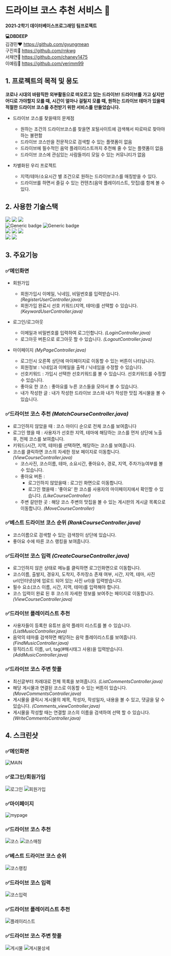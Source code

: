 # 드라이브 코스 추천 서비스 :car: 
**2021-2학기 데이터베이스프로그래밍 팀프로젝트**  
  
**:computer:DBDEEP**  
김경민:heart: https://github.com/gyungmean  
구진희:purple_heart: https://github.com/rnkwg  
서채연:yellow_heart: https://github.com/chaney1475  
이예림:blue_heart: https://github.com/yerimm99  

## 1. 프로젝트의 목적 및 용도
**코로나 시대의 바람직한 외부활동으로 떠오르고 있는 드라이브! 
드라이브를 가고 싶지만 어디로 가야할지 모를 때, 시간이 얼마나 걸릴지 모를 때, 원하는 드라이브 테마가 있을때  
적절한 드라이브 코스를 추천받기 위한 서비스를 만들었습니다.**

- 드라이브 코스를 찾을때의 문제점
 	- 원하는 조건의 드라이브코스를 찾을면 포털사이트에 검색해서 따로따로 찾아야하는 불편함
	- 드라이브 코스만을 전문적으로 검색할 수 있는 플랫폼이 없음 
	- 드라이브에 필수적인 음악 플레이리스트까지 추천해 줄 수 있는 플랫폼이 없음
	- 드라이브 코스에 관심있는 사람들끼리 모일 수 있는 커뮤니티가 없음

- 차별화된 우리 프로젝트
	- 지역/테마/소요시간 별 조건으로 원하는 드라이브코스를 매칭받을 수 있다.
	- 드라이브를 하면서 즐길 수 있는 컨텐츠(음악 플레이리스트, 맛집)를 함께 볼 수 있다.

## 2. 사용한 기술스택

<img src="https://img.shields.io/badge/Java-007396?style=for-the-badge&logo=java&logoColor=white"/> <img src="https://img.shields.io/badge/EclipseIDE-2C2255?style=for-the-badge&logo=eclipseIDE&logoColor=white"/>
<img src="https://img.shields.io/badge/oracle-F80000?style=for-the-badge&logo=oracle&logoColor=white"/>  
![Generic badge](http://img.shields.io/badge/ERWIN-509EE3?style=for-the-badge)
![Generic badge](http://img.shields.io/badge/mybatis-red?style=for-the-badge)  
<img src="https://img.shields.io/badge/HTML5-E34F26?style=for-the-badge&logo=HTML5&logoColor=white"/>
<img src="https://img.shields.io/badge/css3-1572B6?style=for-the-badge&logo=css3&logoColor=white"/>
<img src="https://img.shields.io/badge/JavaScript-F7DF1E?style=for-the-badge&logo=JavaScript&logoColor=black"/>  
<img src="https://img.shields.io/badge/googlemeet-00897B?style=for-the-badge&logo=googlemeet&logoColor=white"/>
<img src="https://img.shields.io/badge/github-181717?style=for-the-badge&logo=github&logoColor=white"/>


## 3. 주요기능
###  :white_check_mark:메인화면
- 회원가입
  - 회원가입시 이메일, 닉네임, 비밀번호를 입력받습니다. *(RegisterUserController.java)*
  - 회원가입 완료시 선호 키워드(지역, 테마)를 선택할 수 있습니다. *(KeywordUserController.java)*

- 로그인/로그아웃
  - 이메일과 비밀번호를 입력하여 로그인합니다. *(LoginController.java)*
  - 로그아웃 버튼으로 로그아웃 할 수 있습니다. *(LogoutController.java)*

- 마이페이지 *(MyPageController.java)*
  - 로그인시 오른쪽 상단에 마이페이지로 이동할 수 있는 버튼이 나타납니다.
  - 회원정보 : 닉네임과 이메일을 출력 / 닉네임을 수정할 수 있습니다.
  - 선호키워드 : 가입시 선택한 선호키워드를 볼 수 있습니다. 선호키워드를 수정할 수 있습니다.
  - 좋아요 한 코스 : 좋아요를 누른 코스들을 모아서 볼 수 있습니다.
  - 내가 작성한 글 : 내가 작성한 드라이브 코스와 내가 작성한 맛집 게시물을 볼 수 있습니다.

###  :white_check_mark:드라이브 코스 추천 *(MatchCourseController.java)*
- 로그인하지 않았을 때 : 코스 아이디 순으로 전체 코스를 보여줍니다
- 로그인 했을 때 : 사용자가 선호한 지역, 테마에 해당하는 코스를 먼저 상단에 노출 후, 전체 코스를 보여줍니다. 
- 키워드(시간, 지역, 테마)를 선택하면, 해당하는 코스를 보여줍니다. 
- 코스를 클릭하면 코스의 자세한 정보 페이지로 이동합니다. *(ViewCourseController.java)*
	- 코스사진, 코스이름, 테마, 소요시간, 좋아요수, 경로, 지역, 주차가능여부를 볼 수 있습니다.
	- 좋아요 버튼 : 
	  - 로그인하지 않았을때 : 로그인 화면으로 이동합니다.
	  - 로그인 했을때 : ‘좋아요’ 한 코스를 사용자의 마이페이지에서 확인할 수 있습니다. *(LikeCourseController)*
	- 주변 갈만한 곳 : 해당 코스 주변의 맛집을 볼 수 있는 게시판의 게시글 목록으로 이동합니다. *(MoveCourseController)*

###  :white_check_mark:베스트 드라이브 코스 순위 *(RankCourseController.java)*
- 코스이름으로 검색할 수 있는 검색창이 상단에 있습니다.
- 좋아요 수에 따른 코스 랭킹을 보여줍니다.

###  :white_check_mark:드라이브 코스 입력 *(CreateCourseController.java)*
- 로그인하지 않은 상태로 메뉴를 클릭하면 로그인화면으로 이동합니다.
- 코스이름, 출발지, 경유지, 도착지, 주차장소 존재 여부, 시간, 지역, 테마, 사진url(인터넷상에 업로드 되어 있는 사진 url)을 입력받습니다.
- 필수 요소(코스 이름, 시간, 지역, 테마)를 입력해야 합니다.
- 코스 입력이 완료 된 후 코스의 자세한 정보를 보여주는 페이지로 이동합니다. *(ViewCourseController.java)*

###  :white_check_mark:드라이브 플레이리스트 추천
- 사용자들이 등록한 유튜브 음악 플레이 리스트를 볼 수 있습니다. *(ListMusicController.java)*
- 음악의 테마를 검색하면 해당하는 음악 플레이리스트를 보여줍니다. *(FindMusicController.java)*
- 뮤직리스트 이름, url, tag(#해시태그 사용)을 입력받습니다. *(AddMusicController.java)*

###  :white_check_mark:드라이브 코스 주변 핫플
- 최신글부터 차례대로 전체 목록을 보여줍니다. *(ListCommentsController.java)*
- 해당 게시물과 연결된 코스로 이동할 수 있는 버튼이 있습니다. *(MoveCommentsController.java)*
- 게시물을 클릭시 게시물의 제목, 작성자, 작성일자, 내용을 볼 수 있고, 댓글을 달 수 있습니다. *(Comments_viewController.java)*
- 게시물을 작성할 때는 연결할 코스의 이름을 검색하여 선택 할 수 있습니다. *(WriteCommentsController.java)*


## 4. 스크린샷
###  :white_check_mark:메인화면
![MAIN](https://user-images.githubusercontent.com/70059000/155846838-44034812-7e49-40d2-a01b-c107ee35eee1.png)
###  :white_check_mark:로그인/회원가입
![로그인](https://user-images.githubusercontent.com/70059000/155847536-4c3760a1-0945-4270-ab2c-cd1a7863034f.png)
![회원가입](https://user-images.githubusercontent.com/70059000/155847547-7a488622-1183-4fd7-a215-55f2b3e7d6ab.png)
###  :white_check_mark:마이페이지
![mypage](https://user-images.githubusercontent.com/70059000/155847333-7c83ff4e-c3ee-4837-89e9-27d499774c7f.png)
###  :white_check_mark:드라이브 코스 추천
![코스](https://user-images.githubusercontent.com/70059000/155846849-e9d25f0a-6dce-484e-80fe-6fd151f7f0a3.png)
![코스매칭](https://user-images.githubusercontent.com/70059000/155847295-25dbea23-901a-41fc-a414-b34e30bdfff9.png)
###  :white_check_mark:베스트 드라이브 코스 순위
![코스랭킹](https://user-images.githubusercontent.com/70059000/155846939-18b815c0-cef7-4702-86c9-d9dd4ca7fa12.png)
###  :white_check_mark:드라이브 코스 입력
![코스입력](https://user-images.githubusercontent.com/70059000/155846960-fdae975c-e5a7-4178-9145-0b73f0e48f85.png)
###  :white_check_mark:드라이브 플레이리스트 추천
![플레이리스트](https://user-images.githubusercontent.com/70059000/155846968-e21d8cb2-528e-43c4-bfc6-6ad25f692174.png)
###  :white_check_mark:드라이브 코스 주변 핫플
![게시물](https://user-images.githubusercontent.com/70059000/155847379-698ef3c6-34cf-4cd7-8121-c8d4e7cd0449.png)
![게시물상세](https://user-images.githubusercontent.com/70059000/155847247-67edea9e-d5d0-4434-98df-c2536197dc42.png)

